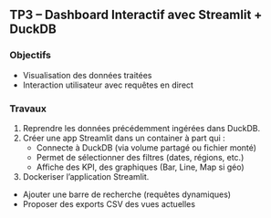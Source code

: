## TP3 – Dashboard Interactif avec Streamlit + DuckDB

### Objectifs

- Visualisation des données traitées
- Interaction utilisateur avec requêtes en direct

### Travaux

1. Reprendre les données précédemment ingérées dans DuckDB.
2. Créer une app Streamlit dans un container à part qui :
   - Connecte à DuckDB (via volume partagé ou fichier monté)
   - Permet de sélectionner des filtres (dates, régions, etc.)
   - Affiche des KPI, des graphiques (Bar, Line, Map si géo)
3. Dockeriser l’application Streamlit.

- Ajouter une barre de recherche (requêtes dynamiques)
- Proposer des exports CSV des vues actuelles